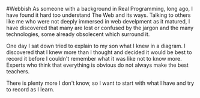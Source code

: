 #Webbish
As someone with a background in Real Programming, long ago, I have found it hard too understand The Web and its ways. 
Talking to others like me who were not deeply immersed in web develpment as it matured, I have discovered that many are lost or confused by the jargon and the many technologies, some already obsolecent which surround it.

One day I sat down tried to explain to my son what I knew in a diagram. I discovered that I knew more than I thought and decided it would be best to record it before I couldn't remember what it was like not to know more. Experts who think that everything is obvious do not always make the best teachers.

There is plenty more I don't know, so I want to start with what I have and try to record as I learn.

